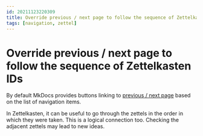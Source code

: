 ```yaml
---
id: 20211123220309
title: Override previous / next page to follow the sequence of Zettelkasten IDs
tags: [navigation, zettel]
---
```


# Override previous / next page to follow the sequence of Zettelkasten IDs

By default MkDocs provides buttons linking to [previous / next page](https://www.mkdocs.org/dev-guide/themes/#pageprevious_page) based on the list of navigation items.

In Zettelkasten, it can be useful to go through the zettels in the order in which they were taken. This is a logical connection too. Checking the adjacent zettels may lead to new ideas.
